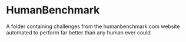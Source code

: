 # HumanBenchmark

A folder containing challenges from the humanbenchmark.com
website automated to perform far better than any human ever could
